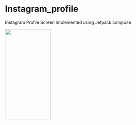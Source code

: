 # Instagram_profile
 Instagram Profile Screen Implemented using Jetpack compose

<img src="https://github.com/muralidroi/Instagram_profile/assets/27795498/84172c7b-4320-4fa8-acf5-18c8df65d928" width="150" height = "300" />
